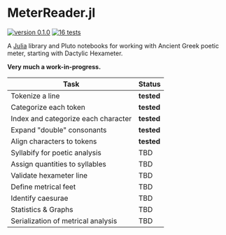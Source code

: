 # MeterReader.jl

[![version 0.1.0](https://img.shields.io/badge/version-2.2-blue.svg)](https://shields.io/) [![16 tests](https://img.shields.io/badge/tests-581-teal.svg)](https://shields.io/)

A [Julia](https://julialang.org) library and Pluto notebooks for working with Ancient Greek poetic meter, starting with Dactylic Hexameter.

**Very much a work-in-progress.**

| Task | Status |
|------|--------|
| Tokenize a line | **tested** |
| Categorize each token | **tested** |
| Index and categorize each character | **tested** |
| Expand "double" consonants | **tested** |
| Align characters to tokens | **tested** |
| Syllabify for poetic analysis | TBD |
| Assign quantities to syllables | TBD |
| Validate hexameter line | TBD |
| Define metrical feet | TBD |
| Identify caesurae | TBD |
| Statistics & Graphs | TBD |
| Serialization of metrical analysis | TBD |